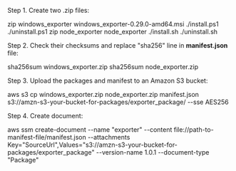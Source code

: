 Step 1. Create two .zip files:

zip windows_exporter windows_exporter-0.29.0-amd64.msi ./install.ps1 ./uninstall.ps1
zip node_exporter node_exporter ./install.sh ./uninstall.sh

Step 2. Check their checksums and replace "sha256" line in **manifest.json** file:

sha256sum windows_exporter.zip
sha256sum node_exporter.zip

Step 3. Upload the packages and manifest to an Amazon S3 bucket:

aws s3 cp windows_exporter.zip node_exporter.zip manifest.json s3://amzn-s3-your-bucket-for-packages/exporter_package/ --sse AES256

Step 4. Create document:

aws ssm create-document --name "exporter" --content file://path-to-manifest-file/manifest.json --attachments Key="SourceUrl",Values="s3://amzn-s3-your-bucket-for-packages/exporter_package" --version-name 1.0.1 --document-type "Package"
